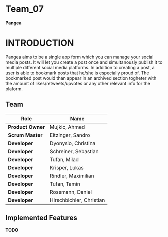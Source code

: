 # Team_07


**Pangea** 


# INTRODUCTION

Pangea aims to be a single app form which you can manage your social media posts. It will let you create a post once and simultanously publish it to multiple different social media platforms. In addition to creating a post, a user is able to bookmark posts that he/she is especially proud of. The bookmarked post would than appear in an archived section togheter with the amount of likes/retweets/upvotes or any other relevant info for the plaform. 

## Team
| Role | Name |
| ---- | ---- |
| **Product Owner** | Mujkic, Ahmed |
| **Scrum Master** | Eitzinger, Sandro |
| **Developer** | Dyonysio, Christina |
| **Developer** | Schreiner, Sebastian |
| **Developer** | Tufan, Milad |
| **Developer** | Krisper, Lukas |
| **Developer** | Rindler, Maximilian |
| **Developer** | Tufan, Tamin |
| **Developer** | Rossmann, Daniel |
| **Developer** | Hirschbichler, Christian |


## Implemented Features

**TODO** 
